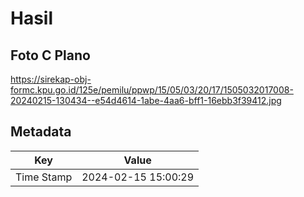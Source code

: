 # Hasil

## Foto C Plano

https://sirekap-obj-formc.kpu.go.id/125e/pemilu/ppwp/15/05/03/20/17/1505032017008-20240215-130434--e54d4614-1abe-4aa6-bff1-16ebb3f39412.jpg


## Metadata

| Key        | Value               |
| ---------- | ------------------- |
| Time Stamp | 2024-02-15 15:00:29 |



